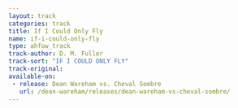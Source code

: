 ```yaml
---
layout: track
categories: track
title: If I Could Only Fly
name: if-i-could-only-fly
type: ahfow_track
track-author: D. M. Fuller
track-sort: "IF I COULD ONLY FLY"
track-original:
available-on:
 - release: Dean Wareham vs. Cheval Sombre
   url: /dean-wareham/releases/dean-wareham-vs-cheval-sombre/
---
```

